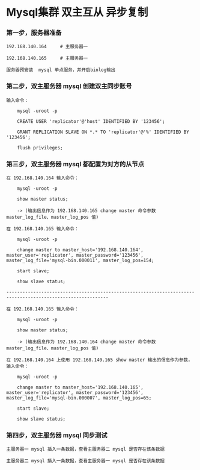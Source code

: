 
# Mysql集群 双主互从 异步复制

### 第一步，服务器准备
		
	192.168.140.164		# 主服务器一
	
	192.168.140.165		# 主服务器一
	
	服务器预安装  mysql 单点服务，并开启binlog输出
		
### 第二步，双主服务器 mysql 创建双主同步账号

	输入命令：
		
		mysql -uroot -p
		
		CREATE USER 'replicator'@'host' IDENTIFIED BY '123456';
		
		GRANT REPLICATION SLAVE ON *.* TO 'replicator'@'%' IDENTIFIED BY '123456';
		
		flush privileges;
	
### 第三步，双主服务器 mysql 都配置为对方的从节点
		
	在 192.168.140.164 输入命令：
	
		mysql -uroot -p
		
		show master status;
		
		-> (输出信息作为 192.168.140.165 change master 命令参数 master_log_file、master_log_pos 值)
	
	在 192.168.140.165 输入命令：
		
		mysql -uroot -p
		
		change master to master_host='192.168.140.164', master_user='replicator', master_password='123456', master_log_file='mysql-bin.000011', master_log_pos=154;
		
		start slave;
		
		show slave status;
	
	------------------------------------------------------------------------------------------------------------
		
	在 192.168.140.165 输入命令：
	
		mysql -uroot -p
		
		show master status;
		
		-> (输出信息作为 192.168.140.164 change master 命令参数 master_log_file、master_log_pos 值)
	
	在 192.168.140.164 上使用 192.168.140.165 show master 输出的信息作为参数，输入命令：
		
		mysql -uroot -p
		
		change master to master_host='192.168.140.165', master_user='replicator', master_password='123456', master_log_file='mysql-bin.000007', master_log_pos=65;
		
		start slave;
		
		show slave status;

### 第四步，双主服务器 mysql 同步测试
	
	主服务器一 mysql 插入一条数据，查看主服务器二 mysql 是否存在该条数据
	
	主服务器二 mysql 插入一条数据，查看主服务器一 mysql 是否存在该条数据


